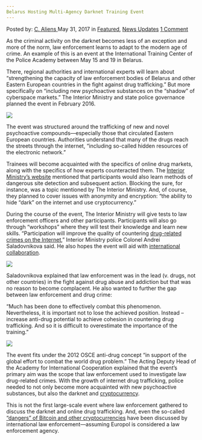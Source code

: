 ```yaml
---
Belarus Hosting Multi-Agency Darknet Training Event
---
```

<article class="post-listing post-20246 post type-post status-publish format-standard has-post-thumbnail hentry  tag-belarus tag-darknet tag-event tag-hosting tag-multiagency tag-training">
    <div class="post-inner">
        <span>Posted by: <a href="https://www.deepdotweb.com/author/caliens/" title="">C. Aliens </a></span>
    <span>May 31, 2017</span>
    <span>in <a href="https://www.deepdotweb.com/category/deepdot-news/" rel="category tag">Featured</a>, <a href="https://www.deepdotweb.com/category/news-updates/" rel="category tag">News Updates</a></span>
    <span><a href="https://www.deepdotweb.com/2017/05/31/belarus-hosting-multi-agency-darknet-training-event/#comments">1 Comment</a></span>
    </p>
    <div class="clear"></div>
    <div class="entry">
    <p>As the criminal activity on the darknet becomes less of an exception and more of the norm, law enforcement learns to adapt to the modern age of crime. An example of this is an event at the International Training Center of the Police Academy between May 15 and 19 in Belarus.</p>
    <p>There, regional authorities and international experts will learn about “strengthening the capacity of law enforcement bodies of Belarus and other Eastern European countries in the fight against drug trafficking.” But more specifically on “including new psychoactive substances on the &#8220;shadow&#8221; of cyberspace markets.” The Interior Ministry and state police governance planned the event in February 2016.</p>
    <p><img class="wp-image-20253 aligncenter" src="https://www.deepdotweb.com/wp-content/uploads/2017/05/word-image-150.jpeg" srcset="https://www.deepdotweb.com/wp-content/uploads/2017/05/word-image-150.jpeg 770w, https://www.deepdotweb.com/wp-content/uploads/2017/05/word-image-150-300x200.jpeg 300w" sizes="(max-width: 770px) 100vw, 770px"/></p>
    <p>The event was structured around the trafficking of new and novel psychoactive compounds—especially those that circulated Eastern European countries. Authorities understand that many of the drugs reach the streets through the internet, “including so-called hidden resources of the electronic network.”</p>
    <p>Trainees will become acquainted with the specifics of online drug markets, along with the specifics of how experts counteracted them. The <a href="http://mvd.gov.by/main.aspx?guid=154513">Interior Ministry’s website</a> mentioned​ that participants would also learn methods of dangerous site detection and subsequent action. Blocking the sure, for instance, was a topic mentioned by The Interior Ministry. And, of course, they planned to cover issues with anonymity and encryption: “the ability to hide &#8220;dark&#8221; on the internet and use cryptocurrency.”</p>
    <p>During the course of the event, The Interior Ministry will give tests to law enforcement officers and other participants. Participants will also go through “workshops” where they will test their knowledge and learn new skills. “Participation will improve the quality of countering <a href="https://www.deepdotweb.com/tag/darknet">drug-related crimes on the Internet</a>,” Interior Ministry police Colonel Andrei Saladovnikova said. He also hopes the event will aid with <a href="https://www.deepdotweb.com/tag/europol/">international collaboration</a>.</p>
    <p><img class="wp-image-20254 aligncenter" src="https://www.deepdotweb.com/wp-content/uploads/2017/05/word-image-151.jpeg" srcset="https://www.deepdotweb.com/wp-content/uploads/2017/05/word-image-151.jpeg 800w, https://www.deepdotweb.com/wp-content/uploads/2017/05/word-image-151-300x200.jpeg 300w" sizes="(max-width: 800px) 100vw, 800px"/></p>
    <p>Saladovnikova explained that law enforcement was in the lead (v. drugs, not other countries) in the fight against drug abuse and addiction but that was no reason to become complacent. He also wanted to further the gap between law enforcement and drug crime:</p>
    <p>“Much has been done to effectively combat this phenomenon. Nevertheless, it is important not to lose the achieved position. Instead – increase anti-drug potential to achieve cohesion in countering drug trafficking. And so it is difficult to overestimate the importance of the training.”</p>
    <p><img class="wp-image-20255 aligncenter" src="https://www.deepdotweb.com/wp-content/uploads/2017/05/word-image-152.jpeg" srcset="https://www.deepdotweb.com/wp-content/uploads/2017/05/word-image-152.jpeg 800w, https://www.deepdotweb.com/wp-content/uploads/2017/05/word-image-152-300x186.jpeg 300w" sizes="(max-width: 800px) 100vw, 800px"/></p>
    <p>The event fits under the 2012 OSCE anti-drug concept “in support of the global effort to combat the world drug problem.&#8221; The Acting Deputy Head of the Academy for International Cooperation explained that the event’s primary aim was the scope that law enforcement used to investigate law drug-related crimes. With the growth of internet drug trafficking, police needed to not only become more acquainted with new psychoactive substances, but also the darknet and <a href="https://www.deepdotweb.com/tag/europol/">cryptocurrency</a>.</p>
    <p>This is not the first large-scale event where law enforcement gathered to discuss the darknet and online drug trafficking. And, even the so-called <a href="https://www.deepdotweb.com/2017/02/06/international-law-enforcement-gathered-share-concerns-bitcoin-money-laundering/">“dangers” of Bitcoin and other cryptocurrencies</a> have been discussed by international law enforcement—assuming Europol is considered a law enforcement agency.</p>
    </div>
    <span style="display:none"><a href="https://www.deepdotweb.com/tag/belarus/" rel="tag">belarus</a> <a href="https://www.deepdotweb.com/tag/darknet/" rel="tag">darknet</a> <a href="https://www.deepdotweb.com/tag/event/" rel="tag">event</a> <a href="https://www.deepdotweb.com/tag/hosting/" rel="tag">hosting</a> <a href="https://www.deepdotweb.com/tag/multiagency/" rel="tag">multiagency</a> <a href="https://www.deepdotweb.com/tag/training/" rel="tag">training</a></span> <span style="display:none" class="updated">2017-05-31</span>
    <div style="display:none" class="vcard author" itemprop="author" itemscope itemtype="http://schema.org/Person"><strong class="fn" itemprop="name"><a href="https://www.deepdotweb.com/author/caliens/" title="Posts by C. Aliens" rel="author">C. Aliens</a></strong></div>
    </div>
</article>

